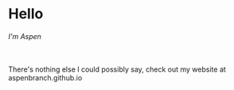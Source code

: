 <h1>Hello</h1>

<h6>I'm Aspen</h6><br>
There's nothing else I could possibly say, check out my website at aspenbranch.github.io
